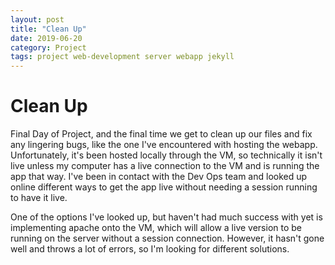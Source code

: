 ```yaml
---
layout: post
title: "Clean Up"
date: 2019-06-20
category: Project
tags: project web-development server webapp jekyll
---
```


# Clean Up

Final Day of Project, and the final time we get to clean up our files and fix any lingering bugs, like the one I've encountered with
hosting the webapp. Unfortunately, it's been hosted locally through the VM, so technically it isn't live unless my computer has a live
connection to the VM and is running the app that way. I've been in contact with the Dev Ops team and looked up online different ways to get
the app live without needing a session running to have it live.

One of the options I've looked up, but haven't had much success with yet is implementing apache onto the VM, which will allow a live version
to be running on the server without a session connection. However, it hasn't gone well and throws a lot of errors, so I'm looking for different
solutions.
